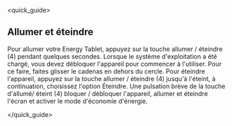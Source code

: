 <quick_guide>

## Allumer et éteindre

Pour allumer votre Energy Tablet, appuyez sur la touche allumer / éteindre (4) pendant quelques secondes. Lorsque le système d'exploitation a été chargé, vous devez débloquer l'appareil pour commencer à l'utiliser. Pour ce faire, faites glisser le cadenas en dehors du cercle.
Pour éteindre l'appareil, appuyez sur la touche allumer / éteindre (4) jusqu'à 
l'éteint, à continuation, choisissez l'option Éteindre.
Une pulsation brève de la touche d'allumé/ éteint (4) bloquer / débloquer l'appareil, allumer et éteindre l'écran et activer le mode d'économie d'énergie.

</quick_guide>
